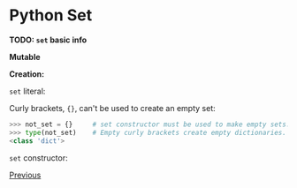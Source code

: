 # Python Set

**TODO: `set` basic info**

**Mutable**

**Creation:**

`set` literal:

Curly brackets, `{}`, can't be used to create an empty set:

```python
>>> not_set = {}     # set constructor must be used to make empty sets.
>>> type(not_set)    # Empty curly brackets create empty dictionaries.
<class 'dict'>
```

`set` constructor:

[Previous](Python-More-Builtin-Types)
